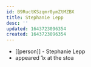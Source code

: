 ```yaml
---
id: B9RuctKSzqmr0ymZtMZBX
title: Stephanie Lepp
desc: ''
updated: 1643723096354
created: 1643723096354
---
```



- [[person]] - Stephanie Lepp
- appeared 1x at the stoa
